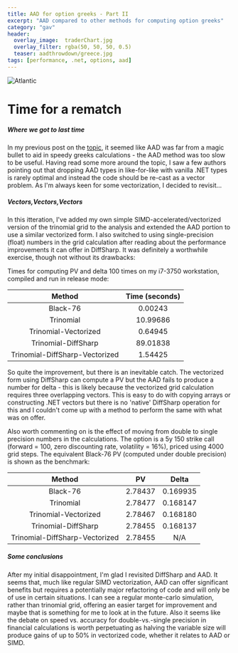 ```yaml
---
title: AAD for option greeks - Part II
excerpt: "AAD compared to other methods for computing option greeks"
category: "gav"
header:
  overlay_image:  traderChart.jpg
  overlay_filter: rgba(50, 50, 50, 0.5)
  teaser: aadthrowdown/greece.jpg
tags: [performance, .net, options, aad]
---
```


![Atlantic](https://cetus.io/images/aadthrowdown/atlantic.jpg)

# Time for a rematch
##### *Where we got to last time*

In my previous post on the [topic](https://cetus.io/gav/AAD-throwdown/), it seemed like AAD was far from a magic bullet to aid in speedy greeks calculations - the AAD method was too slow to be useful.  Having read some more around the topic, I saw a few authors pointing out that dropping AAD types in like-for-like with vanilla .NET types is rarely optimal and instead the code should be re-cast as a vector problem.  As I'm always keen for some vectorization, I decided to revisit...

##### *Vectors,Vectors,Vectors*

In this itteration, I've added my own simple SIMD-accelerated/vectorized version of the trinomial grid to the analysis and extended the AAD portion to use a similar vectorized form.  I also switched to using single-precision (float) numbers in the grid calculation after reading about the performance improvements it can offer in DiffSharp.  It was definitely a worthwhile exercise, though not without its drawbacks:

Times for computing PV and delta 100 times on my i7-3750 workstation, compiled and run in release mode:

|Method|Time (seconds)|
|:---:|:---:|
|Black-76|0.00243|
|Trinomial|10.99686|
|Trinomial-Vectorized|0.64945|
|Trinomial-DiffSharp|89.01838|
|Trinomial-DiffSharp-Vectorized|1.54425|

So quite the improvement, but there is an inevitable catch.  The vectorized form using DiffSharp can compute a PV but the AAD fails to produce a number for delta - this is likely because the vectorized grid calculation requires three overlapping vectors.  This is easy to do with copying arrays or constructing .NET vectors but there is no 'native' DiffSharp operation for this and I couldn't come up with a method to perform the same with what was on offer.

Also worth commenting on is the effect of moving from double to single precision numbers in the calculations.  The option is a 5y 150 strike call (forward = 100, zero discounting rate, volatility = 16%), priced using 4000 grid steps.  The equivalent Black-76 PV (computed under double precision) is shown as the benchmark:

|Method|PV|Delta|
|:---:|:---:|:---:|
|Black-76|2.78437|0.169935|
|Trinomial|2.78477|0.168147|
|Trinomial-Vectorized|2.78467|0.168180|
|Trinomial-DiffSharp|2.78455|0.168137|
|Trinomial-DiffSharp-Vectorized|2.78455|N/A|

##### Some conclusions

After my initial disappointment, I'm glad I revisited DiffSharp and AAD.  It seems that, much like regular SIMD vectorization, AAD can offer significant benefits but requires a potentially major refactoring of code and will only be of use in certain situations.  I can see a regular monte-carlo simulation, rather than trinomial grid, offering an easier target for improvement and maybe that is something for me to look at in the future.  Also it seems like the debate on speed vs. accuracy for double-vs.-single precision in financial calculations is worth perpetuating as halving the variable size will produce gains of up to 50% in vectorized code, whether it relates to AAD or SIMD.

